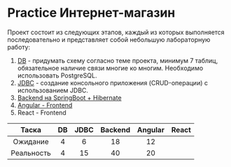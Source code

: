 # Practice Интернет-магазин

Проект состоит из следующих этапов, каждый из которых выполняется последовательно и представляет собой небольшую лабораторную работу:

1. [DB](https://github.com/Fursanov/Practice/tree/DB) - придумать схему согласно теме проекта, минимум 7 таблиц, обязательное наличие связи многие ко многим. Необходимо использовать PostgreSQL.
2. [JDBC](https://github.com/Fursanov/Practice/tree/JDBC) - создание консольного приложения (CRUD-операции) с использованием JDBC.
3. [Backend на SpringBoot + Hibernate](https://github.com/Fursanov/Practice/tree/Backend) 
4. [Angular - Frontend](https://github.com/Fursanov/Practice/tree/Frontend-angular)
5. React - Frontend

|   Таска    | DB | JDBC | Backend | Angular |  React   |
|:----------:|:--:|:----:|:-------:|:-------:|:--------:|
|  Ожидание  | 4  |  6   |   18    |   12    |          |
| Реальность | 4  |  15  |   40    |   20    |          |